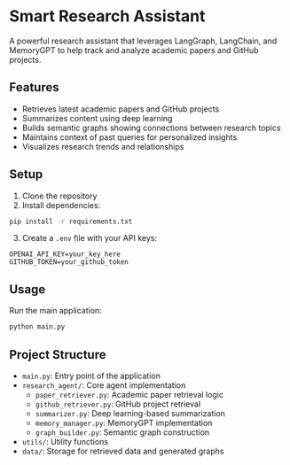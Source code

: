# Smart Research Assistant

A powerful research assistant that leverages LangGraph, LangChain, and MemoryGPT to help track and analyze academic papers and GitHub projects.

## Features

- Retrieves latest academic papers and GitHub projects
- Summarizes content using deep learning
- Builds semantic graphs showing connections between research topics
- Maintains context of past queries for personalized insights
- Visualizes research trends and relationships

## Setup

1. Clone the repository
2. Install dependencies:
```bash
pip install -r requirements.txt
```
3. Create a `.env` file with your API keys:
```
OPENAI_API_KEY=your_key_here
GITHUB_TOKEN=your_github_token
```

## Usage

Run the main application:
```bash
python main.py
```

## Project Structure

- `main.py`: Entry point of the application
- `research_agent/`: Core agent implementation
  - `paper_retriever.py`: Academic paper retrieval logic
  - `github_retriever.py`: GitHub project retrieval
  - `summarizer.py`: Deep learning-based summarization
  - `memory_manager.py`: MemoryGPT implementation
  - `graph_builder.py`: Semantic graph construction
- `utils/`: Utility functions
- `data/`: Storage for retrieved data and generated graphs
